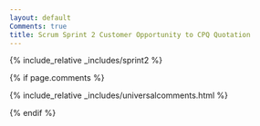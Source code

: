 ```yaml
---
layout: default
Comments: true
title: Scrum Sprint 2 Customer Opportunity to CPQ Quotation
---
```


{% include_relative _includes/sprint2 %}

{% if page.comments %}

{% include_relative _includes/universalcomments.html %}

{% endif %}
